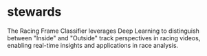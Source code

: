 # stewards
The Racing Frame Classifier leverages Deep Learning to distinguish between "Inside" and "Outside" track perspectives in racing videos, enabling real-time insights and applications in race analysis.
